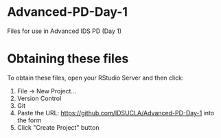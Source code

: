 # Advanced-PD-Day-1

Files for use in Advanced IDS PD (Day 1)

# Obtaining these files

To obtain these files, open your RStudio Server and then click:

1. File -> New Project...
2. Version Control
3. Git
4. Paste the URL: https://github.com/IDSUCLA/Advanced-PD-Day-1 into the form
5. Click "Create Project" button

